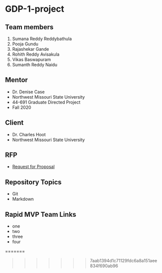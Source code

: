 # GDP-1-project

## Team members
1. Sumana Reddy Reddybathula
2. Pooja Gundu
3. Rajashekar Gande
4. Rohith Reddy Avisakula
5. Vikas Baswapuram
6. Sumanth Reddy Naidu


## Mentor
- Dr. Denise Case
- Northwest Missouri State University
- 44-691 Graduate Directed Project 
- Fall 2020

## Client

- Dr. Charles Hoot
- Northwest Missouri State University

## RFP

- [Request for Proposal](https://github.com/denisecase/rfp-hunt/blob/master/rfp-hunt.md)

## Repository Topics

- Git
- Markdown

## Rapid MVP Team Links

- one
- two
- three
- four

=======
>>>>>>> 7aab1394d1c71129fdc6a8a151aee834f690ab96
